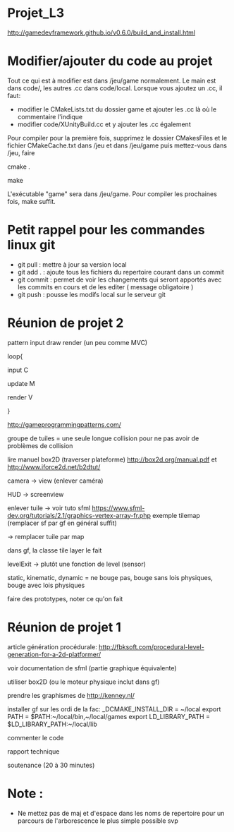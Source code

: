 # Projet_L3

http://gamedevframework.github.io/v0.6.0/build_and_install.html

# Modifier/ajouter du code au projet

Tout ce qui est à modifier est dans /jeu/game normalement.
Le main est dans code/, les autres .cc dans code/local.
Lorsque vous ajoutez un .cc, il faut:
- modifier le CMakeLists.txt du dossier game et ajouter les .cc là où le commentaire l'indique
- modifier code/XUnityBuild.cc et y ajouter les .cc également

Pour compiler pour la première fois, supprimez le dossier CMakesFiles et le fichier CMakeCache.txt dans /jeu et dans /jeu/game puis mettez-vous dans /jeu, faire

cmake .

make

L'exécutable "game" sera dans /jeu/game. Pour compiler les prochaines fois, make suffit.

# Petit rappel pour les commandes linux git

- git pull : mettre à jour sa version local
- git add . : ajoute tous les fichiers du repertoire courant dans un commit
- git commit : permet de voir les changements qui seront apportés avec les commits en cours et de les editer ( message obligatoire )
- git push : pousse les modifs local sur le serveur git

# Réunion de projet 2

pattern input draw render (un peu comme MVC)

loop{

input C

update M

render V

}

http://gameprogrammingpatterns.com/

groupe de tuiles = une seule longue collision pour ne pas avoir de problèmes de collision

lire manuel box2D (traverser plateforme) http://box2d.org/manual.pdf
 et http://www.iforce2d.net/b2dtut/
 
camera -> view (enlever caméra)

HUD -> screenview

enlever tuile -> voir tuto sfml https://www.sfml-dev.org/tutorials/2.1/graphics-vertex-array-fr.php exemple tilemap (remplacer sf par gf en général suffit)

-> remplacer tuile par map

dans gf, la classe tile layer le fait

levelExit -> plutôt une fonction de level (sensor)

static, kinematic, dynamic = ne bouge pas, bouge sans lois physiques, bouge avec lois physiques

faire des prototypes, noter ce qu'on fait


# Réunion de projet 1

article génération procédurale: http://fbksoft.com/procedural-level-generation-for-a-2d-platformer/

voir documentation de sfml (partie graphique équivalente)

utiliser box2D (ou le moteur physique inclut dans gf)

prendre les graphismes de http://kenney.nl/

installer gf sur les ordi de la fac:
_DCMAKE_INSTALL_DIR = ~/local
export PATH = $PATH:~/local/bin,~/local/games
export LD_LIBRARY_PATH = $LD_LIBRARY_PATH:~/local/lib

commenter le code

rapport technique

soutenance (20 à 30 minutes)

# Note :

- Ne mettez pas de maj et d'espace dans les noms de repertoire pour un parcours de l'arborescence le plus simple possible svp
